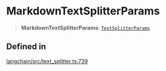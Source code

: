MarkdownTextSplitterParams
==========================

> **MarkdownTextSplitterParams**: [`TextSplitterParams`](/docs/api/text_splitter/interfaces/TextSplitterParams)

Defined in[​](#defined-in "Direct link to Defined in")
------------------------------------------------------

[langchain/src/text\_splitter.ts:739](https://github.com/hwchase17/langchainjs/blob/46e1734/langchain/src/text_splitter.ts#L739)